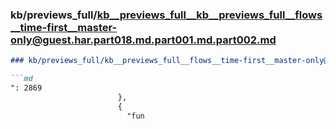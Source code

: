 ### kb/previews_full/kb__previews_full__kb__previews_full__flows__time-first__master-only@guest.har.part018.md.part001.md.part002.md

```md
### kb/previews_full/kb__previews_full__flows__time-first__master-only@guest.har.part018.md.part001.md (part 002)

```md
": 2869
                        },
                        {
                          "fun
```

```

```
